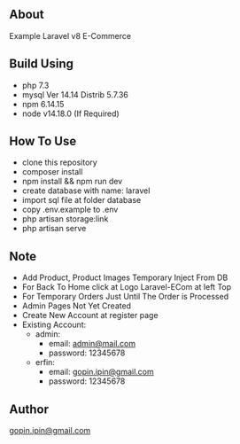 ## About 
Example Laravel v8 E-Commerce

## Build Using
- php 7.3
- mysql  Ver 14.14 Distrib 5.7.36
- npm 6.14.15
- node v14.18.0 (If Required)

## How To Use
- clone this repository
- composer install
- npm install && npm run dev
- create database with name: laravel
- import sql file at folder database
- copy .env.example to .env
- php artisan storage:link
- php artisan serve

## Note
* Add Product, Product Images Temporary Inject From DB
* For Back To Home click at Logo Laravel-ECom at left Top
* For Temporary Orders Just Until The Order is Processed
* Admin Pages Not Yet Created
* Create New Account at register page
* Existing Account:
    - admin:
        - email: admin@mail.com
        - password: 12345678
    - erfin:
        - email: gopin.ipin@gmail.com
        - password: 12345678
## Author
gopin.ipin@gmail.com
